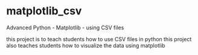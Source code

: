 # matplotlib_csv
Advanced Python - Matplotlib - using CSV files

this project is to teach students how to use CSV files in python
this project also teaches students how to visualize the data using matplotlib

